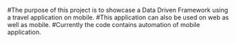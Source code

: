 #The purpose of this project is to showcase a Data Driven Framework using a travel application on mobile.
#This application can also be used on web as well as mobile.
#Currently the code contains automation of mobile application.
